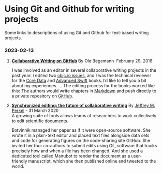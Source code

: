 # Using Git and Github for writing projects

Some links to descriptions of using Git and Github for text-based writing projects.

### 2023-02-13

1. [**Collaborative Writing on GitHub**](https://oleb.net/blog/2016/02/collaborative-writing-on-github/)
	By Ole Begemann   February 29, 2016

	I was involved as an editor in several collaborative writing projects in the past year: I edited two [objc.io issues](https://www.objc.io/issues/), and I was the technical reviewer for the [Core Data](https://www.objc.io/books/core-data/) and [Advanced Swift](https://www.objc.io/books/advanced-swift/) books. I’d like to tell you a bit about my experiences. ... The editing process for the books worked like this: The authors would write chapters in [Markdown](https://daringfireball.net/projects/markdown/) and push directly to a private repository on [GitHub](https://github.com/).  

2. [**Synchronized editing: the future of collaborative writing**](https://www.nature.com/articles/d41586-020-00916-6)
    By  [Jeffrey M. Perkel](https://www.nature.com/articles/d41586-020-00916-6#author-0) -   31 March 2020  
    A growing suite of tools allows teams of researchers to work collectively to edit scientific documents.  
    
    Botvinnik managed her paper as if it were open-source software. She wrote it in a plain-text editor and placed text files alongside data sets and code for generating figures on the code-sharing site GitHub. She invited her four co-authors to submit edits using Git, software that tracks precisely how and when a file has been changed. And she used a dedicated tool called Manubot to render the document as a user-friendly manuscript, which she then published online and tweeted to the world.


